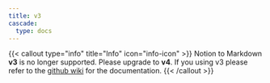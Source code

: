 ```yaml
---
title: v3
cascade:
  type: docs
---
```


{{< callout type="info" title="Info" icon="info-icon" >}}
  Notion to Markdown **v3** is no longer supported. Please upgrade to **v4**. If you using v3 please refer to the [github wiki](https://github.com/souvikinator/notion-to-md/wiki) for the documentation.
{{< /callout >}}
